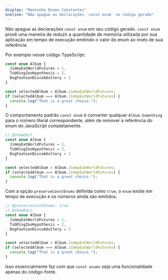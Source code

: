 ```yaml
---
display: "Mantenha Enums Constantes"
oneline: "Não apague as declarações `const enum` no código gerado"
---
```


Não apague as declarações `const enum` em seu código gerado. `const enum` provê uma maneira de reduzir a quantidade de memória utilizada por sua aplicação em tempo de execução emitindo o valor do enum ao invés de sua referência.

Por exemplo nesse código TypeScript:

```ts twoslash
const enum Album {
  JimmyEatWorldFutures = 1,
  TubRingZooHypothesis = 2,
  DogFashionDiscoAdultery = 3
}

const selectedAlbum = Album.JimmyEatWorldFutures;
if (selectedAlbum === Album.JimmyEatWorldFutures) {
  console.log("That is a great choice.");
}
```

O comportamento padrão `const enum` é converter qualquer `Album.Something` para o número literal correspondente, além de remover a referência do enum do JavaScript completamente.

```ts twoslash
// @showEmit
const enum Album {
  JimmyEatWorldFutures = 1,
  TubRingZooHypothesis = 2,
  DogFashionDiscoAdultery = 3
}

const selectedAlbum = Album.JimmyEatWorldFutures;
if (selectedAlbum === Album.JimmyEatWorldFutures) {
  console.log("That is a great choice.");
}
```

Com a opção `preserveConstEnums` definida como `true`, o `enum` existe em tempo de execução e os números ainda são emitidos.

```ts twoslash
// @preserveConstEnums: true
// @showEmit
const enum Album {
  JimmyEatWorldFutures = 1,
  TubRingZooHypothesis = 2,
  DogFashionDiscoAdultery = 3
}

const selectedAlbum = Album.JimmyEatWorldFutures;
if (selectedAlbum === Album.JimmyEatWorldFutures) {
  console.log("That is a great choice.");
}
```

Isso essencialmente faz com que `const enums` seja uma funcionalidade apenas do código-fonte.
